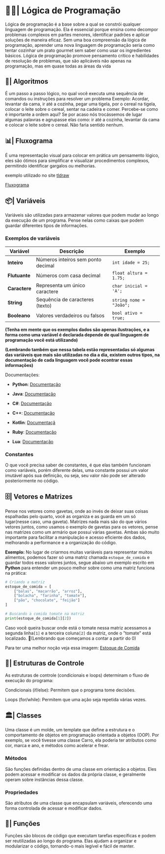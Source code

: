 # 👨‍💻| Lógica de Programação 
Lógica de programação é a base sobre a qual se constrói qualquer linguagem de programação. Ela é essencial porque ensina como decompor problemas complexos em partes menores, identificar padrões e aplicar soluções de maneira eficaz. Sem uma boa compreensão da lógica de programação, aprender uma nova linguagem de programação seria como tentar cozinhar um prato gourmet sem saber como usar os ingredientes básicos. Lógica de programação promove pensamento crítico e habilidades de resolução de problemas, que são aplicáveis não apenas na programação, mas em quase todas as áreas da vida

## 🧠| Algoritmos
É um passo a passo lógico, no qual você executa uma sequência de comandos ou instruções para resolver um problema
Exemplo: Acordar, levantar da cama, ir até a cozinha, pegar uma tigela, por o cereal na tigela, colocar o leite sobre o cereal, sentar na cadeira e comer.
Percebe-se como é importante a ordem aqui? Se por acaso nós trocássemos de lugar algumas palavras e agrupasse elas como: ir até a cozinha, levantar da cama e colocar o leite sobre o cereal. Não faria sentido nenhum.

## 📊| Fluxograma
É uma representação visual para colocar em prática um pensamento lógico, eles são ótimos para simplificar e visualizar procedimentos complexos, permitindo identificar gargalos ou melhorias.

exemplo utilizado no site [tldraw](https://www.tldraw.com/)

[Fluxograma](https://i.imgur.com/BoEW7u9.png)

## 📦| Variáveis
Variáveis são utilizadas para armazenar valores que podem mudar ao longo da execução de um programa. Pense nelas como caixas que podem guardar diferentes tipos de informações.

### Exemplos de variáveis

| Variável         | Descrição                                                 | Exemplo                      |
|------------------|-----------------------------------------------------------|------------------------------|
| **Inteiro**      | Números inteiros sem ponto decimal                        | `int idade = 25;`            |
| **Flutuante**    | Números com casa decimal                                  | `float altura = 1.75;`       |
| **Caractere**    | Representa um único caractere                             | `char inicial = 'A';`        |
| **String**       | Sequência de caracteres (texto)                           | `string nome = "João";`      |
| **Booleano**     | Valores verdadeiros ou falsos                             | `bool ativo = true;`         |

**(Tenha em mente que os exemplos dados são apenas ilustrações, e a forma como uma variável é declarada depende de qual linguagem de programação você está utilizando)** <br>

**(Lembrando também que nessa tabela estão representadas só algumas das variáveis que mais são utilizadas no dia a dia, existem outros tipos, na documentação de cada linguagem você pode econtrar essas informações)**

Documentações:
- **Python**: [Documentação](https://www.python.org/doc/)

- **Java**: [Documentação](https://docs.oracle.com/en/java/)

- **C#**: [Documentação](https://learn.microsoft.com/en-us/dotnet/csharp/)

- **C++**: [Documentação](https://cplusplus.com/doc/tutorial/)

- **Kotlin**: [Documentaçã](https://kotlinlang.org/docs/home.html)

- **Ruby**: [Documentação](https://www.ruby-lang.org/en/documentation/)

- **Lua**: [Documentação](https://www.lua.org/docs.html)


### Constantes
O que você precisa saber de constantes, é que elas também funcionam como variáveis, porém diferente delas, uma constante possui um valor imutável após sua definição, ou seja, seu valor não pode ser alterado posteriormente no código.

## 🗄️| Vetores e Matrizes
Pense nos vetores como gavetas, onde ao invés de deixar suas coisas espalhadas pelo quarto, você as organiza e as guarda em um só lugar(nesse caso, uma gaveta). 
Matrizes nada mais são do que vários vetores juntos, como usamos o exemplo de gavetas para os vetores, pense nas matrizes como um armário que possuí várias gavetas.
Ambas são muito importante para facilitar a manipulação e acesso eficiente dos dados, melhorando a performance e a organização do código.

**Exemplo:**
No lugar de criarmos muitas variáveis para representar muitos alimentos, podemos fazer só uma matriz chamada `estoque_de_comida` e guardar todos esses valores juntos, segue abaixo um exemplo escrito em **Python** para entender um pouco melhor sobre como uma matriz funciona na prática:

```python
# Criando a matriz
estoque_de_comida = [
    ["balas", "macarrão", "arroz"],
    ["bolacha", "farinha", "tomate"],
    ["pão", "chocolate", "feijão"]
]

# Buscando a comida tomate na matriz
print(estoque_de_comida[1][2])
```
Caso você queira buscar onde está o tomate nessa matriz acessamos a segunda linha`[1]` e a terceira coluna`[2]` da matriz, onde o "tomate" está localizado. 🍅(Lembrando que começamos a contar a partir do 0)

Para ter uma melhor noção veja essa imagem:
[Estoque de Comida](https://i.imgur.com/s33amtS.png)

## 🔁| Estruturas de Controle
As estruturas de controle (condicionais e loops) determinam o fluxo de execução do programa:

Condicionais (if/else): Permitem que o programa tome decisões.

Loops (for/while): Permitem que uma ação seja repetida várias vezes.

## 🏛️| Classes
Uma classe é um molde, um template que define a estrutura e o comportamento de objetos em programação orientada a objetos (OOP). Por exemplo, se você tivesse uma classe Carro, ela poderia ter atributos como cor, marca e ano, e métodos como acelerar e frear.

### Métodos
São funções definidas dentro de uma classe em orientação a objetos. Eles podem acessar e modificar os dados da própria classe, e geralmente operam sobre instâncias dessa classe.

### Propriedades
São atributos de uma classe que encapsulam variáveis, oferecendo uma forma controlada de acessar e modificar dados.

## 🔧| Funções
Funções são blocos de código que executam tarefas específicas e podem ser reutilizadas ao longo do programa. Elas ajudam a organizar e modularizar o código, tornando-o mais legível e fácil de manter.